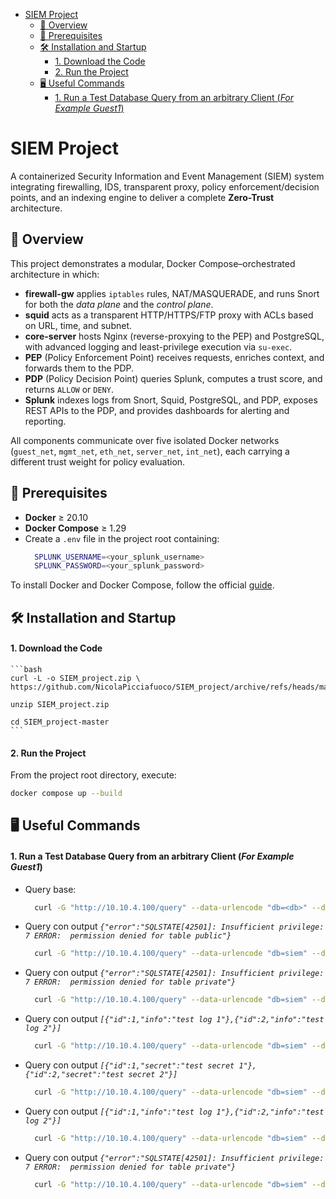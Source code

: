 - [SIEM Project](#siem-project)
  - [🔎 Overview](#-overview)
  - [🚀 Prerequisites](#-prerequisites)
  - [🛠️ Installation and Startup](#️-installation-and-startup)
      - [1. Download the Code](#1-download-the-code)
      - [2. Run the Project](#2-run-the-project)
  - [🖥️ Useful Commands](#️-useful-commands)
      - [1. Run a Test Database Query from an arbitrary Client (*For Example Guest1*)](#1-run-a-test-database-query-from-an-arbitrary-client-for-example-guest1)


# SIEM Project

A containerized Security Information and Event Management (SIEM) system integrating firewalling, IDS, transparent proxy, policy enforcement/decision points, and an indexing engine to deliver a complete **Zero-Trust** architecture.

## 🔎 Overview

This project demonstrates a modular, Docker Compose–orchestrated architecture in which:

- **firewall-gw** applies `iptables` rules, NAT/MASQUERADE, and runs Snort for both the *data plane* and the *control plane*.  
- **squid** acts as a transparent HTTP/HTTPS/FTP proxy with ACLs based on URL, time, and subnet.  
- **core-server** hosts Nginx (reverse-proxying to the PEP) and PostgreSQL, with advanced logging and least-privilege execution via `su-exec`.  
- **PEP** (Policy Enforcement Point) receives requests, enriches context, and forwards them to the PDP.  
- **PDP** (Policy Decision Point) queries Splunk, computes a trust score, and returns `ALLOW` or `DENY`.  
- **Splunk** indexes logs from Snort, Squid, PostgreSQL, and PDP, exposes REST APIs to the PDP, and provides dashboards for alerting and reporting.  

All components communicate over five isolated Docker networks (`guest_net`, `mgmt_net`, `eth_net`, `server_net`, `int_net`), each carrying a different trust weight for policy evaluation.

## 🚀 Prerequisites

- **Docker** ≥ 20.10  
- **Docker Compose** ≥ 1.29  
- Create a `.env` file in the project root containing:
  ```bash
    SPLUNK_USERNAME=<your_splunk_username>
    SPLUNK_PASSWORD=<your_splunk_password>
  ```

To install Docker and Docker Compose, follow the official [guide](https://docs.docker.com/compose/install/).

## 🛠️ Installation and Startup

#### 1. Download the Code

    ```bash
    curl -L -o SIEM_project.zip \
    https://github.com/NicolaPicciafuoco/SIEM_project/archive/refs/heads/master.zip

    unzip SIEM_project.zip

    cd SIEM_project-master
    ```

#### 2. Run the Project

From the project root directory, execute:
```bash
docker compose up --build
```

## 🖥️ Useful Commands

#### 1. Run a Test Database Query from an arbitrary Client (*For Example Guest1*)

* Query base:
  ```bash
    curl -G "http://10.10.4.100/query" --data-urlencode "db=<db>" --data-urlencode "user=<user>" --data-urlencode "password=<password>" --data-urlencode "query=SELECT * FROM <db_table>;"
  ```

* Query con output *```{"error":"SQLSTATE[42501]: Insufficient privilege: 7 ERROR:  permission denied for table public"}```*
  ```bash
    curl -G "http://10.10.4.100/query" --data-urlencode "db=siem" --data-urlencode "user=siem_user" --data-urlencode "password=VeryStrongPass0" --data-urlencode "query=SELECT * FROM public;"
  ```

* Query con output *```{"error":"SQLSTATE[42501]: Insufficient privilege: 7 ERROR:  permission denied for table private"}```*
  ```bash
    curl -G "http://10.10.4.100/query" --data-urlencode "db=siem" --data-urlencode "user=siem_user" --data-urlencode "password=VeryStrongPass0" --data-urlencode "query=SELECT * FROM private;"
  ```

* Query con output *```[{"id":1,"info":"test log 1"},{"id":2,"info":"test log 2"}]```*
  ```bash
    curl -G "http://10.10.4.100/query" --data-urlencode "db=siem" --data-urlencode "user=siem_admin" --data-urlencode "password=AdminPassword0" --data-urlencode "query=SELECT * FROM public;"
  ```

* Query con output *```[{"id":1,"secret":"test secret 1"},{"id":2,"secret":"test secret 2"}]```*
  ```bash
    curl -G "http://10.10.4.100/query" --data-urlencode "db=siem" --data-urlencode "user=siem_admin" --data-urlencode "password=AdminPassword0" --data-urlencode "query=SELECT * FROM private;"
  ```

* Query con output *```[{"id":1,"info":"test log 1"},{"id":2,"info":"test log 2"}]```*
  ```bash
    curl -G "http://10.10.4.100/query" --data-urlencode "db=siem" --data-urlencode "user=siem_reader" --data-urlencode "password=ReaderPassword0" --data-urlencode "query=SELECT * FROM public;"
  ```

* Query con output *```{"error":"SQLSTATE[42501]: Insufficient privilege: 7 ERROR:  permission denied for table private"}```*
  ```bash
    curl -G "http://10.10.4.100/query" --data-urlencode "db=siem" --data-urlencode "user=siem_reader" --data-urlencode "password=ReaderPassword0" --data-urlencode "query=SELECT * FROM private;"
  ```